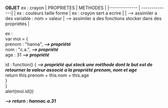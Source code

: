 **OBJET** ex : crayon
| PROPRIETES | METHODES | 
|-------------- | --------------| 
| ex : couleurs taille forme | ex : crayon sert a ecrire | 
| --> assimiler a des variable : nom + valeur | --> assimiler a des fonctions stocker dans des propriétés | 



ex :   
var moi = {   
  prenom : "hanna",                               ***--> propriété***   
  nom : "c.a.",                                   ***--> propriété***   
  age : 31                                        ***--> propriété***   
  
  id : function() {                               ***--> propriété qui stock une méthode dont le but est de retourner la valeur associé a la propriété prenom, nom et age***   
    return this.prenom + this.nom + this.age   
  }   
}   
alert(moi.id())   
   
***--> return : hannac.a.31***    

